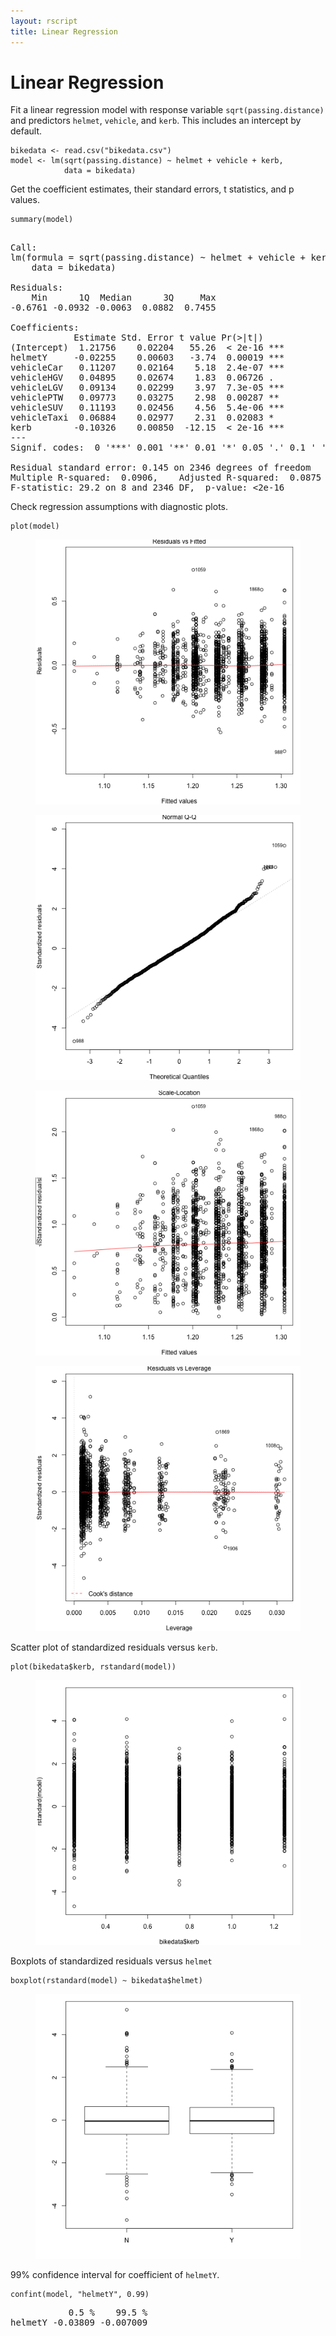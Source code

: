 ```yaml
---
layout: rscript
title: Linear Regression
---
```


Linear Regression
=================


Fit a linear regression model with response variable
`sqrt(passing.distance)` and predictors `helmet`, `vehicle`,
and `kerb`.  This includes an intercept by default.

<pre><code class="prettyprint">bikedata &lt;- read.csv(&quot;bikedata.csv&quot;)
model &lt;- lm(sqrt(passing.distance) ~ helmet + vehicle + kerb,
            data = bikedata)</code></pre>


Get the coefficient estimates, their standard errors, t statistics,
and p values.

<pre><code class="prettyprint">summary(model)</code></pre>



<pre><samp>
Call:
lm(formula = sqrt(passing.distance) ~ helmet + vehicle + kerb, 
    data = bikedata)

Residuals:
    Min      1Q  Median      3Q     Max 
-0.6761 -0.0932 -0.0063  0.0882  0.7455 

Coefficients:
            Estimate Std. Error t value Pr(&gt;|t|)    
(Intercept)  1.21756    0.02204   55.26  &lt; 2e-16 ***
helmetY     -0.02255    0.00603   -3.74  0.00019 ***
vehicleCar   0.11207    0.02164    5.18  2.4e-07 ***
vehicleHGV   0.04895    0.02674    1.83  0.06726 .  
vehicleLGV   0.09134    0.02299    3.97  7.3e-05 ***
vehiclePTW   0.09773    0.03275    2.98  0.00287 ** 
vehicleSUV   0.11193    0.02456    4.56  5.4e-06 ***
vehicleTaxi  0.06884    0.02977    2.31  0.02083 *  
kerb        -0.10326    0.00850  -12.15  &lt; 2e-16 ***
---
Signif. codes:  0 '***' 0.001 '**' 0.01 '*' 0.05 '.' 0.1 ' ' 1

Residual standard error: 0.145 on 2346 degrees of freedom
Multiple R-squared:  0.0906,	Adjusted R-squared:  0.0875 
F-statistic: 29.2 on 8 and 2346 DF,  p-value: &lt;2e-16
</samp></pre>

Check regression assumptions with diagnostic plots.

<pre><code class="prettyprint">plot(model)</code></pre>

<figure class="rimage default"><img src="figure/unnamed-chunk-31.png" title="plot of chunk unnamed-chunk-3" alt="plot of chunk unnamed-chunk-3" class="plot" /></figure><figure class="rimage default"><img src="figure/unnamed-chunk-32.png" title="plot of chunk unnamed-chunk-3" alt="plot of chunk unnamed-chunk-3" class="plot" /></figure><figure class="rimage default"><img src="figure/unnamed-chunk-33.png" title="plot of chunk unnamed-chunk-3" alt="plot of chunk unnamed-chunk-3" class="plot" /></figure><figure class="rimage default"><img src="figure/unnamed-chunk-34.png" title="plot of chunk unnamed-chunk-3" alt="plot of chunk unnamed-chunk-3" class="plot" /></figure>

Scatter plot of standardized residuals versus `kerb`.

<pre><code class="prettyprint">plot(bikedata$kerb, rstandard(model))</code></pre>

<figure class="rimage default"><img src="figure/unnamed-chunk-4.png" title="plot of chunk unnamed-chunk-4" alt="plot of chunk unnamed-chunk-4" class="plot" /></figure>

Boxplots of standardized residuals versus `helmet`

<pre><code class="prettyprint">boxplot(rstandard(model) ~ bikedata$helmet)</code></pre>

<figure class="rimage default"><img src="figure/unnamed-chunk-5.png" title="plot of chunk unnamed-chunk-5" alt="plot of chunk unnamed-chunk-5" class="plot" /></figure>

99% confidence interval for coefficient of `helmetY`.

<pre><code class="prettyprint">confint(model, &quot;helmetY&quot;, 0.99)</code></pre>



<pre><samp>           0.5 %    99.5 %
helmetY -0.03809 -0.007009
</samp></pre>

